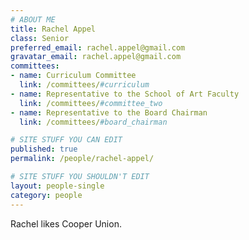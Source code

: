 ```yaml
---
# ABOUT ME
title: Rachel Appel
class: Senior
preferred_email: rachel.appel@gmail.com
gravatar_email: rachel.appel@gmail.com
committees:
- name: Curriculum Committee
  link: /committees/#curriculum
- name: Representative to the School of Art Faculty
  link: /committees/#committee_two
- name: Representative to the Board Chairman
  link: /committees/#board_chairman

# SITE STUFF YOU CAN EDIT
published: true
permalink: /people/rachel-appel/

# SITE STUFF YOU SHOULDN'T EDIT
layout: people-single
category: people
---
```


Rachel likes Cooper Union.